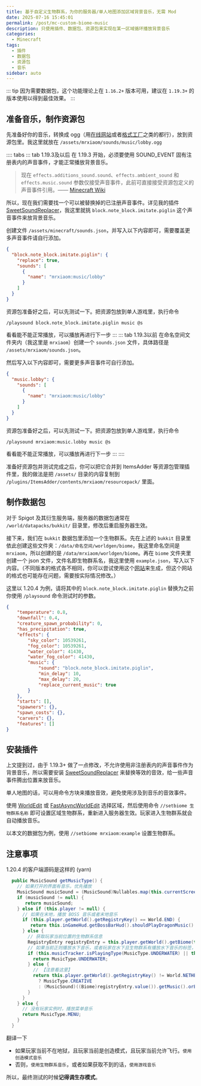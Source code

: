 ```yaml
---
title: 基于自定义生物群系，为你的服务器/单人地图添加区域背景音乐，无需 Mod
date: 2025-07-16 15:45:01
permalink: /post/mc-custom-biome-music
description: 只使用插件、数据包、资源包来实现在某一区域循环播放背景音乐
categories: 
  - Minecraft
tags: 
  - 插件
  - 数据包
  - 资源包
  - 音乐
sidebar: auto
---
```


::: tip
因为需要数据包，这个功能理论上在 `1.16.2+` 版本可用，建议在 `1.19.3+` 的版本使用以得到最佳效果。
:::

## 准备音乐，制作资源包

先准备好你的音乐，转换成 ogg（用[在线网站](https://www.aconvert.com/cn/audio/mp3-to-ogg/)或者[格式工厂](http://www.pcgeshi.com/download.html)之类的都行），放到资源包里。我这里就放在 `/assets/mrxiaom/sounds/music/lobby.ogg`

:::: tabs
::: tab 1.19.3及以后
在 1.19.3 开始，必须要使用 SOUND_EVENT 固有注册表内的声音事件，才能正常播放背景音乐。
> 现在 `effects.additions_sound.sound`、`​effects.ambient_sound` 和 `​effects.music.sound` 参数仅接受声音事件，此前可直接接受资源包定义的声音事件引用。—— [Minecraft Wiki](https://zh.minecraft.wiki/w/%E7%94%9F%E7%89%A9%E7%BE%A4%E7%B3%BB%E5%AE%9A%E4%B9%89%E6%A0%BC%E5%BC%8F?variant=zh-cn#%E5%8E%86%E5%8F%B2)

所以，现在我们需要找一个可以被替换掉的已注册声音事件。详见我的插件 [SweetSoundReplacer](https://github.com/MrXiaoM/SweetSoundReplacer)，我这里就挑 `block.note_block.imitate.piglin` 这个声音事件来放背景音乐。

创建文件 `/assets/minecraft/sounds.json`，并写入以下内容即可，需要覆盖更多声音事件请自行添加。
```json
{
  "block.note_block.imitate.piglin": {
    "replace": true,
    "sounds": [
      {
        "name": "mrxiaom:music/lobby"
      }
    ]
  }
}
```

资源包准备好之后，可以先测试一下。把资源包放到单人游戏里，执行命令
```
/playsound block.note_block.imitate.piglin music @s
```
看看能不能正常播放，可以播放再进行下一步
:::
::: tab 1.19.3以前
在命名空间文件夹内（我这里是 `mrxiaom`）创建一个 `sounds.json` 文件，具体路径是 `/assets/mrxiaom/sounds.json`。

然后写入以下内容即可，需要更多声音事件可自行添加。
```json
{
  "music.lobby": {
    "sounds": [
      {
        "name": "mrxiaom:music/lobby"
      }
    ]
  }
}
```

资源包准备好之后，可以先测试一下。把资源包放到单人游戏里，执行命令
```
/playsound mrxiaom:music.lobby music @s
```
看看能不能正常播放，可以播放再进行下一步
:::
::::

准备好资源包并测试完成之后，你可以把它合并到 ItemsAdder 等资源包管理插件里，我的做法是把 `/assets/` 目录的内容复制到 `/plugins/ItemsAdder/contents/mrxiaom/resourcepack/` 里面。

## 制作数据包

对于 Spigot 及其衍生服务端，服务器的数据包通常在 `/world/datapacks/bukkit/` 目录里，修改后重启服务器生效。

接下来，我们在 `bukkit` 数据包里添加一个生物群系。先在上述的 `bukkit` 目录里依此创建这些文件夹：`/data/命名空间/worldgen/biome`，我这里命名空间是 `mrxiaom`，所以创建的是 `/data/mrxiaom/worldgen/biome`。再在 `biome` 文件夹里创建一个 json 文件，文件名即生物群系名，我这里使用 `example.json`，写入以下内容。（不同版本的格式各不相同，你可以尝试使用这个[网站](https://misode.github.io/worldgen/biome/)来生成，但这个网站的格式也可能存在问题，需要按实际情况修改。）

这里以 1.20.4 为例，请将其中的 `block.note_block.imitate.piglin` 替换为之前你使用 `/playsound` 命令测试时的参数。
```json
{
    "temperature": 0.8,
    "downfall": 0.4,
    "creature_spawn_probability": 0,
    "has_precipitation": true,
    "effects": {
        "sky_color": 10539261,
        "fog_color": 10539261,
        "water_color": 41430,
        "water_fog_color": 41430,
        "music": {
            "sound": "block.note_block.imitate.piglin",
            "min_delay": 10,
            "max_delay": 20,
            "replace_current_music": true
        }
    },
    "starts": [],
    "spawners": {},
    "spawn_costs": {},
    "carvers": {},
    "features": []
}
```

## 安装插件

上文提到过，由于 1.19.3+ 做了一点修改，不允许使用非注册表内的声音事件作为背景音乐，所以需要安装 [SweetSoundReplacer](https://github.com/MrXiaoM/SweetSoundReplacer) 来替换等效的音效，给一些声音事件腾出位置来放音乐。

单人地图的话，可以用命令方块来播放音效，避免使用涉及到音乐的音效事件。

使用 [WorldEdit](https://modrinth.com/plugin/worldedit/versions?l=bukkit) 或 [FastAsyncWorldEdit](https://modrinth.com/plugin/fastasyncworldedit/versions?l=paper) 选择区域，然后使用命令 `//setbiome 生物群系名称` 即可设置区域生物群系，重新进入服务器生效。玩家进入生物群系就会自动播放音乐。

以本文的数据包为例，使用 `//setbiome mrxiaom:example` 设置生物群系。

## 注意事项

1.20.4 的客户端源码是这样的 (yarn)
```java
  public MusicSound getMusicType() {
    // 如果打开的界面有音乐，优先播放
    MusicSound musicSound = (MusicSound)Nullables.map(this.currentScreen, Screen::getMusic);
    if (musicSound != null) {
       return musicSound;
    } else if (this.player != null) {
      // 如果在末地，播放 BOSS 音乐或者末地音乐
      if (this.player.getWorld().getRegistryKey() == World.END) {
         return this.inGameHud.getBossBarHud().shouldPlayDragonMusic() ? MusicType.DRAGON : MusicType.END;
      } else {
        // 获取玩家当前位置的生物群系信息
        RegistryEntry registryEntry = this.player.getWorld().getBiome(this.player.getBlockPos());
        // 如果当前正则播放水下音乐，或者玩家在水下且生物群系有播放水下音乐的标签，播放水下音乐
        if (this.musicTracker.isPlayingType(MusicType.UNDERWATER) || this.player.isSubmergedInWater() && registryEntry.isIn(BiomeTags.PLAYS_UNDERWATER_MUSIC)) {
          return MusicType.UNDERWATER;
        } else {
          // 【注意看这里】
          return this.player.getWorld().getRegistryKey() != World.NETHER && this.player.getAbilities().creativeMode && this.player.getAbilities().allowFlying
            ? MusicType.CREATIVE
            : (MusicSound)((Biome)registryEntry.value()).getMusic().orElse(MusicType.GAME);
        }
      }
    } else {
      // 没有玩家实例时，播放菜单音乐
      return MusicType.MENU;
    }
  }
```
翻译一下
+ 如果玩家当前不在地狱，且玩家当前是创造模式，且玩家当前允许飞行。`使用创造模式音乐`
+ 否则，`使用生物群系音乐`，或者如果获取不到的话，`使用游戏音乐`

所以，最终测试的时候**记得调生存模式**。
